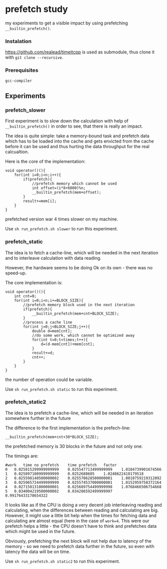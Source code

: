 # prefetch study

my experiments to get a visible impact by using prefetching `__builtin_prefetch()`.


### Instalation

https://github.com/realead/timeitcpp is used as submodule, thus clone it with `git clone --recursive`.


### Prerequisites

    gcc-compiler

## Experiments

### prefetch_slower

First experiment is to slow down the calculation with help of `__builtin_prefetch()` in order to see, that there is really an impact.

The idea is quite simple: take a memory-bound task and prefetch data which has to be loaded into the cache and gets envicted from the cache before it can be used and thus hurting the data throughput for the real calcualtion.

Here is the core of the implementation:

    void operator()(){
        for(int i=0;i<n;i++){
            if(prefetch){
                //prefetch memory which cannot be used
                int offset=(i*8+6000)%n;
                __builtin_prefetch(mem+offset);
            }
            result+=mem[i];
        }
    }

prefetched version war 4 times slower on my machine. 

Use `sh run_prefetch.sh slower` to run this experiment.

### prefetch_static

The idea is to fetch a cache-line, which will be needed in the next iteration and to interleave calculation with data reading.

However, the hardware seems to be doing Ok on its own - there was no speed-up.

The core implementation is:


    void operator()(){
        int cnt=0;
        for(int i=0;i<n;i+=BLOCK_SIZE){
            //prefetch memory block used in the next iteration
            if(prefetch){
                __builtin_prefetch(mem+cnt+BLOCK_SIZE);
            }
            //process a cache line
            for(int j=0;j<BLOCK_SIZE;j++){
                double d=mem[cnt];
                //do some work, which cannot be optimized away
                for(int t=0;t<times;t++){
                    d=(d-mem[cnt])+mem[cnt];
                }
                result+=d;
                cnt++;
            }
        }
    } 

the number of operation could be variable.

Use `sh run_prefetch.sh static` to run this experiment.


### prefetch_static2

The idea is to prefetch a cache-line, which will be needed in an iteration somewhere further in the future



The difference to the first implementation is the prefech-line:


    __builtin_prefetch(mem+cnt+30*BLOCK_SIZE);

the prefetched memory is 30 blocks in the future and not only one.

The timings are:

    #work	time no prefetch	time prefetch	factor
    0	0.025815299999999999	0.025547713499999999	1.0104739901674566
    1	0.025897100999999999	0.0252688605	1.0248622410179518
    2	0.025598140500000002	0.025570628500000001	1.0010759219312892
    3	0.025965724499999999	0.025574537000000001	1.0152959758372164
    4	0.027150131000000001	0.025689754499999998	1.0768466506754668
    5	0.034004219500000002	0.034286592499999997	0.99176433178654322

It looks like as if the CPU is doing a very decent job interleaving reading and calculating, when the differences between reading and calculating are big. However, it might use a little bit help when the times for fetching data and calculating are almost equal (here in the case of `work=4`. This were our prefetch helps a little - the CPU doesn't have to think and prefetches data which might be used in the future.

Obviously, prefetching the next block will not help due to latency of the memory - so we need to prefetch data further in the future, so even with latency the data will be on time.

Use `sh run_prefetch.sh static2` to run this experiment.



